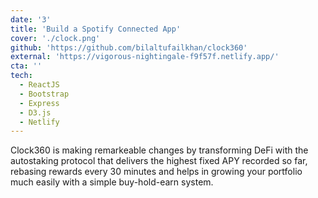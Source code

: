 ```yaml
---
date: '3'
title: 'Build a Spotify Connected App'
cover: './clock.png'
github: 'https://github.com/bilaltufailkhan/clock360'
external: 'https://vigorous-nightingale-f9f57f.netlify.app/'
cta: ''
tech:
  - ReactJS
  - Bootstrap
  - Express
  - D3.js
  - Netlify
---
```


Clock360 is making remarkeable changes by transforming DeFi with the autostaking protocol that delivers the highest fixed APY recorded so far, rebasing rewards every 30 minutes and helps in growing your portfolio much easily with a simple buy-hold-earn system.

